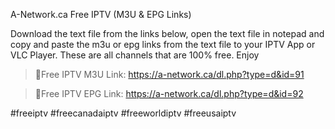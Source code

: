 A-Network.ca Free IPTV (M3U & EPG Links)

Download the text file from the links below, open the text file in notepad and copy and paste the m3u or epg links from the text file to your IPTV App or VLC Player. These are all channels that are 100% free. Enjoy




>🔶Free IPTV M3U Link: https://a-network.ca/dl.php?type=d&id=91

>🔶Free IPTV EPG Link: https://a-network.ca/dl.php?type=d&id=92







#freeiptv #freecanadaiptv #freeworldiptv #freeusaiptv
